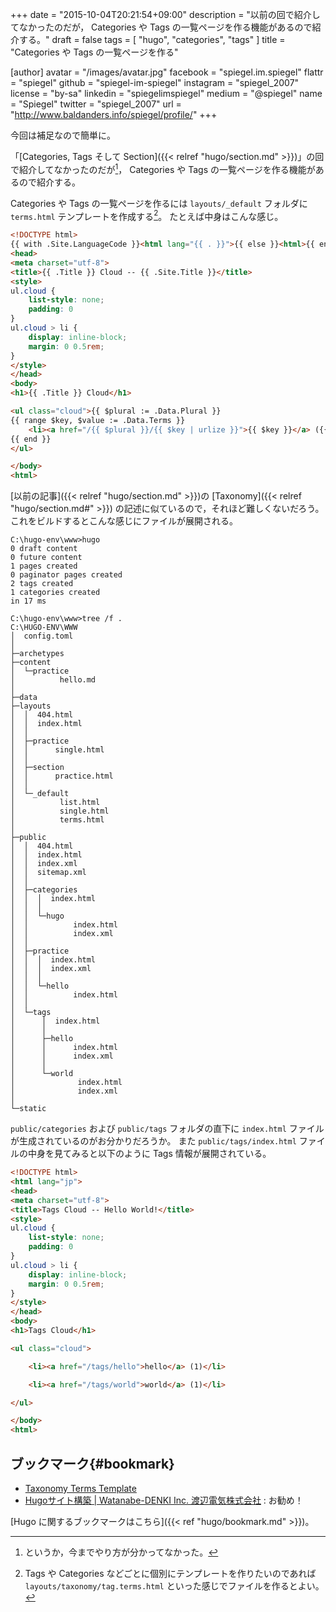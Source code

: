 +++
date = "2015-10-04T20:21:54+09:00"
description = "以前の回で紹介してなかったのだが， Categories や Tags の一覧ページを作る機能があるので紹介する。"
draft = false
tags = [ "hugo", "categories", "tags" ]
title = "Categories や Tags の一覧ページを作る"

[author]
  avatar = "/images/avatar.jpg"
  facebook = "spiegel.im.spiegel"
  flattr = "spiegel"
  github = "spiegel-im-spiegel"
  instagram = "spiegel_2007"
  license = "by-sa"
  linkedin = "spiegelimspiegel"
  medium = "@spiegel"
  name = "Spiegel"
  twitter = "spiegel_2007"
  url = "http://www.baldanders.info/spiegel/profile/"
+++

今回は補足なので簡単に。

「[Categories, Tags そして Section]({{< relref "hugo/section.md" >}})」の回で紹介してなかったのだが[^a]， Categories や Tags の一覧ページを作る機能があるので紹介する。

[^a]: というか，今までやり方が分かってなかった。

Categories や Tags の一覧ページを作るには `layouts/_default` フォルダに `terms.html` テンプレートを作成する[^b]。
たとえば中身はこんな感じ。

[^b]: Tags や Categories などごとに個別にテンプレートを作りたいのであれば `layouts/taxonomy/tag.terms.html` といった感じでファイルを作るとよい。

```html
<!DOCTYPE html>
{{ with .Site.LanguageCode }}<html lang="{{ . }}">{{ else }}<html>{{ end }}
<head>
<meta charset="utf-8">
<title>{{ .Title }} Cloud -- {{ .Site.Title }}</title>
<style>
ul.cloud {
    list-style: none;
    padding: 0
}
ul.cloud > li {
    display: inline-block;
    margin: 0 0.5rem;
}
</style>
</head>
<body>
<h1>{{ .Title }} Cloud</h1>

<ul class="cloud">{{ $plural := .Data.Plural }}
{{ range $key, $value := .Data.Terms }}
	<li><a href="/{{ $plural }}/{{ $key | urlize }}">{{ $key }}</a> ({{ len $value }})</li>
{{ end }}
</ul>

</body>
<html>
```

[以前の記事]({{< relref "hugo/section.md" >}})の [Taxonomy]({{< relref "hugo/section.md#" >}}) の記述に似ているので，それほど難しくないだろう。
これをビルドするとこんな感じにファイルが展開される。

```
C:\hugo-env\www>hugo
0 draft content
0 future content
1 pages created
0 paginator pages created
2 tags created
1 categories created
in 17 ms

C:\hugo-env\www>tree /f .
C:\HUGO-ENV\WWW
│  config.toml
│
├─archetypes
├─content
│  └─practice
│          hello.md
│
├─data
├─layouts
│  │  404.html
│  │  index.html
│  │
│  ├─practice
│  │      single.html
│  │
│  ├─section
│  │      practice.html
│  │
│  └─_default
│          list.html
│          single.html
│          terms.html
│
├─public
│  │  404.html
│  │  index.html
│  │  index.xml
│  │  sitemap.xml
│  │
│  ├─categories
│  │  │  index.html
│  │  │
│  │  └─hugo
│  │          index.html
│  │          index.xml
│  │
│  ├─practice
│  │  │  index.html
│  │  │  index.xml
│  │  │
│  │  └─hello
│  │          index.html
│  │
│  └─tags
│      │  index.html
│      │
│      ├─hello
│      │      index.html
│      │      index.xml
│      │
│      └─world
│              index.html
│              index.xml
│
└─static
```

`public/categories` および `public/tags` フォルダの直下に `index.html` ファイルが生成されているのがお分かりだろうか。
また `public/tags/index.html` ファイルの中身を見てみると以下のように Tags 情報が展開されている。

```html
<!DOCTYPE html>
<html lang="jp">
<head>
<meta charset="utf-8">
<title>Tags Cloud -- Hello World!</title>
<style>
ul.cloud {
    list-style: none;
    padding: 0
}
ul.cloud > li {
    display: inline-block;
    margin: 0 0.5rem;
}
</style>
</head>
<body>
<h1>Tags Cloud</h1>

<ul class="cloud">

	<li><a href="/tags/hello">hello</a> (1)</li>

	<li><a href="/tags/world">world</a> (1)</li>

</ul>

</body>
<html>
```

## ブックマーク{#bookmark}

- [Taxonomy Terms Template](https://gohugo.io/templates/terms/)
- [Hugoサイト構築 | Watanabe-DENKI Inc. 渡辺電気株式会社](http://wdkk.co.jp/lab/hugo/) : お勧め！

[Hugo に関するブックマークはこちら]({{< ref "hugo/bookmark.md" >}})。

[Hugo]: http://gohugo.io/ "Hugo :: A fast and modern static website engine"
